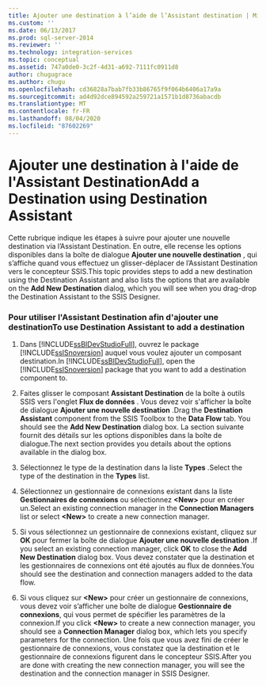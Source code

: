 ```yaml
---
title: Ajouter une destination à l’aide de l’Assistant destination | Microsoft Docs
ms.custom: ''
ms.date: 06/13/2017
ms.prod: sql-server-2014
ms.reviewer: ''
ms.technology: integration-services
ms.topic: conceptual
ms.assetid: 747a0de0-3c2f-4d31-a692-7111fc0911d8
author: chugugrace
ms.author: chugu
ms.openlocfilehash: cd36828a7bab7fb33b86765f9f064b6406a17a9a
ms.sourcegitcommit: ad4d92dce894592a259721a1571b1d8736abacdb
ms.translationtype: MT
ms.contentlocale: fr-FR
ms.lasthandoff: 08/04/2020
ms.locfileid: "87602269"
---
```

# <a name="add-a-destination-using-destination-assistant"></a><span data-ttu-id="2128d-102">Ajouter une destination à l'aide de l'Assistant Destination</span><span class="sxs-lookup"><span data-stu-id="2128d-102">Add a Destination using Destination Assistant</span></span>
  <span data-ttu-id="2128d-103">Cette rubrique indique les étapes à suivre pour ajouter une nouvelle destination via l’Assistant Destination. En outre, elle recense les options disponibles dans la boîte de dialogue **Ajouter une nouvelle destination** , qui s’affiche quand vous effectuez un glisser-déplacer de l’Assistant Destination vers le concepteur SSIS.</span><span class="sxs-lookup"><span data-stu-id="2128d-103">This topic provides steps to add a new destination using the Destination Assistant and also lists the options that are available on the **Add New Destination** dialog, which you will see when you drag-drop the Destination Assistant to the SSIS Designer.</span></span>  
  
### <a name="to-use-destination-assistant-to-add-a-destination"></a><span data-ttu-id="2128d-104">Pour utiliser l'Assistant Destination afin d'ajouter une destination</span><span class="sxs-lookup"><span data-stu-id="2128d-104">To use Destination Assistant to add a destination</span></span>  
  
1.  <span data-ttu-id="2128d-105">Dans [!INCLUDE[ssBIDevStudioFull](../includes/ssbidevstudiofull-md.md)], ouvrez le package [!INCLUDE[ssISnoversion](../includes/ssisnoversion-md.md)] auquel vous voulez ajouter un composant destination.</span><span class="sxs-lookup"><span data-stu-id="2128d-105">In [!INCLUDE[ssBIDevStudioFull](../includes/ssbidevstudiofull-md.md)], open the [!INCLUDE[ssISnoversion](../includes/ssisnoversion-md.md)] package that you want to add a destination component to.</span></span>  
  
2.  <span data-ttu-id="2128d-106">Faites glisser le composant **Assistant Destination** de la boîte à outils SSIS vers l'onglet **Flux de données** . Vous devez voir s'afficher la boîte de dialogue **Ajouter une nouvelle destination** .</span><span class="sxs-lookup"><span data-stu-id="2128d-106">Drag the **Destination Assistant** component from the SSIS Toolbox to the **Data Flow** tab. You should see the **Add New Destination** dialog box.</span></span> <span data-ttu-id="2128d-107">La section suivante fournit des détails sur les options disponibles dans la boîte de dialogue.</span><span class="sxs-lookup"><span data-stu-id="2128d-107">The next section provides you details about the options available in the dialog box.</span></span>  
  
3.  <span data-ttu-id="2128d-108">Sélectionnez le type de la destination dans la liste **Types** .</span><span class="sxs-lookup"><span data-stu-id="2128d-108">Select the type of the destination in the **Types** list.</span></span>  
  
4.  <span data-ttu-id="2128d-109">Sélectionnez un gestionnaire de connexions existant dans la liste **Gestionnaires de connexions** ou sélectionnez **\<New>** pour en créer un.</span><span class="sxs-lookup"><span data-stu-id="2128d-109">Select an existing connection manager in the **Connection Managers** list or select **\<New>** to create a new connection manager.</span></span>  
  
5.  <span data-ttu-id="2128d-110">Si vous sélectionnez un gestionnaire de connexions existant, cliquez sur **OK** pour fermer la boîte de dialogue **Ajouter une nouvelle destination** .</span><span class="sxs-lookup"><span data-stu-id="2128d-110">If you select an existing connection manager, click **OK** to close the **Add New Destination** dialog box.</span></span> <span data-ttu-id="2128d-111">Vous devez constater que la destination et les gestionnaires de connexions ont été ajoutés au flux de données.</span><span class="sxs-lookup"><span data-stu-id="2128d-111">You should see the destination and connection managers added to the data flow.</span></span>  
  
6.  <span data-ttu-id="2128d-112">Si vous cliquez sur **\<New>** pour créer un gestionnaire de connexions, vous devez voir s’afficher une boîte de dialogue **Gestionnaire de connexions**, qui vous permet de spécifier les paramètres de la connexion.</span><span class="sxs-lookup"><span data-stu-id="2128d-112">If you click **\<New>** to create a new connection manager, you should see a **Connection Manager** dialog box, which lets you specify parameters for the connection.</span></span> <span data-ttu-id="2128d-113">Une fois que vous avez fini de créer le gestionnaire de connexions, vous constatez que la destination et le gestionnaire de connexions figurent dans le concepteur SSIS.</span><span class="sxs-lookup"><span data-stu-id="2128d-113">After you are done with creating the new connection manager, you will see the destination and the connection manager in SSIS Designer.</span></span>  
  
  
